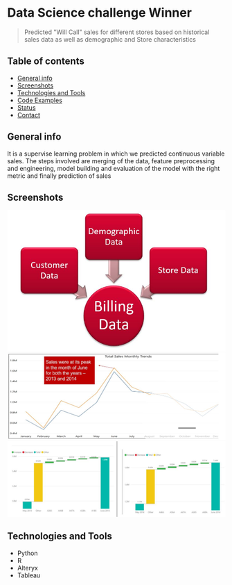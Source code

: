 # Data Science challenge Winner

> Predicted "Will Call" sales for different stores based on historical sales data as well as demographic and Store characteristics

## Table of contents
* [General info](#general-info)
* [Screenshots](#screenshots)
* [Technologies and Tools](#technologies-and-tools)
* [Code Examples](#code-examples)
* [Status](#status)
* [Contact](#contact)

## General info

It is a supervise learning problem in which we predicted continuous variable sales. The steps involved are merging of the data, feature preprocessing and engineering, model building and evaluation of the model with the right metric and finally prediction of sales

## Screenshots
![Example screenshot](./src/types_of_data.JPG)
![Example screenshot](./src/sales_trend.JPG)
![Example screenshot](./src/sales_among_plants.JPG)

## Technologies and Tools
* Python 
* R
* Alteryx
* Tableau
